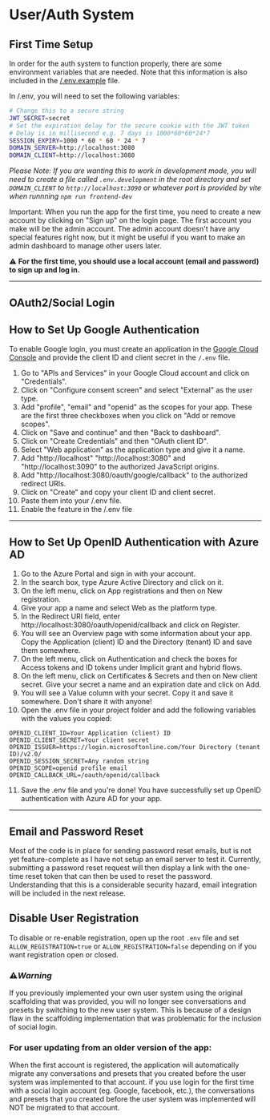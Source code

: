 # User/Auth System

## **First Time Setup**

In order for the auth system to function properly, there are some environment variables that are needed. Note that this information is also included in the [/.env.example](/.env.example) file.

In /.env, you will need to set the following variables:
```bash
# Change this to a secure string
JWT_SECRET=secret
# Set the expiration delay for the secure cookie with the JWT token
# Delay is in millisecond e.g. 7 days is 1000*60*60*24*7
SESSION_EXPIRY=1000 * 60 * 60 * 24 * 7
DOMAIN_SERVER=http://localhost:3080
DOMAIN_CLIENT=http://localhost:3080
```

*Please Note: If you are wanting this to work in development mode, you will need to create a file called `.env.development` in the root directory and set `DOMAIN_CLIENT` to `http://localhost:3090` or whatever port  is provided by vite when runnning `npm run frontend-dev`*

Important: When you run the app for the first time, you need to create a new account by clicking on "Sign up" on the login page. The first account you make will be the admin account. The admin account doesn't have any special features right now, but it might be useful if you want to make an admin dashboard to manage other users later. 

⚠️ **__For the first time, you should use a local account (email and password) to sign up and log in.__**

---

## **OAuth2/Social Login**

## How to Set Up Google Authentication

To enable Google login, you must create an application in the [Google Cloud Console](https://cloud.google.com) and provide the client ID and client secret in the `/.env` file.

1. Go to "APIs and Services" in your Google Cloud account and click on "Credentials".
2. Click on "Configure consent screen" and select "External" as the user type.
3. Add "profile", "email" and "openid" as the scopes for your app. These are the first three checkboxes when you click on "Add or remove scopes".
4. Click on "Save and continue" and then "Back to dashboard".
5. Click on "Create Credentials" and then "OAuth client ID".
6. Select "Web application" as the application type and give it a name.
7. Add "http://localhost" "http://localhost:3080" and "http://localhost:3090" to the authorized JavaScript origins.
8. Add "http://localhost:3080/oauth/google/callback" to the authorized redirect URIs.
9. Click on "Create" and copy your client ID and client secret.
10. Paste them into your /.env file.
11. Enable the feature in the /.env file

---

## How to Set Up OpenID Authentication with Azure AD

1. Go to the Azure Portal and sign in with your account.
2. In the search box, type Azure Active Directory and click on it.
3. On the left menu, click on App registrations and then on New registration.
4. Give your app a name and select Web as the platform type.
5. In the Redirect URI field, enter http://localhost:3080/oauth/openid/callback and click on Register.
6. You will see an Overview page with some information about your app. Copy the Application (client) ID and the Directory (tenant) ID and save them somewhere.
7. On the left menu, click on Authentication and check the boxes for Access tokens and ID tokens under Implicit grant and hybrid flows.
8. On the left menu, click on Certificates & Secrets and then on New client secret. Give your secret a name and an expiration date and click on Add.
9. You will see a Value column with your secret. Copy it and save it somewhere. Don't share it with anyone!
10. Open the .env file in your project folder and add the following variables with the values you copied:

```
OPENID_CLIENT_ID=Your Application (client) ID
OPENID_CLIENT_SECRET=Your client secret
OPENID_ISSUER=https://login.microsoftonline.com/Your Directory (tenant ID)/v2.0/
OPENID_SESSION_SECRET=Any random string
OPENID_SCOPE=openid profile email
OPENID_CALLBACK_URL=/oauth/openid/callback
```
11. Save the .env file and you're done! You have successfully set up OpenID authentication with Azure AD for your app.

---

## **Email and Password Reset** 

Most of the code is in place for sending password reset emails, but is not yet feature-complete as I have not setup an email server to test it. Currently, submitting a password reset request will then display a link with the one-time reset token that can then be used to reset the password. Understanding that this is a considerable security hazard, email integration will be included in the next release.

## **Disable User Registration**

To disable or re-enable registration, open up the root `.env` file and set `ALLOW_REGISTRATION=true` or `ALLOW_REGISTRATION=false` depending on if you want registration open or closed.

### ⚠️***Warning***

If you previously implemented your own user system using the original scaffolding that was provided, you will no longer see conversations and presets by switching to the new user system. This is because of a design flaw in the scaffolding implementation that was problematic for the inclusion of social login.

### For user updating from an older version of the app:

When the first account is registered, the application will automatically migrate any conversations and presets that you created before the user system was implemented to that account. 
if you use login for the first time with a social login account (eg. Google, facebook, etc.), the conversations and presets that you created before the user system was implemented will NOT be migrated to that account.